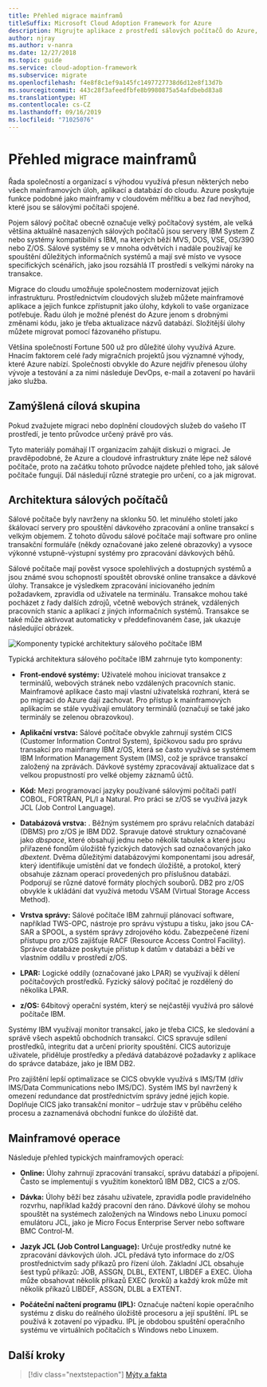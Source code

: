 ```yaml
---
title: Přehled migrace mainframů
titleSuffix: Microsoft Cloud Adoption Framework for Azure
description: Migrujte aplikace z prostředí sálových počítačů do Azure, osvědčené, vysoce dostupné a škálovatelné infrastruktury pro systémy, které aktuálně běží na mainframech.
author: njray
ms.author: v-nanra
ms.date: 12/27/2018
ms.topic: guide
ms.service: cloud-adoption-framework
ms.subservice: migrate
ms.openlocfilehash: f4e8f8c1ef9a145fc1497727738d6d12e8f13d7b
ms.sourcegitcommit: 443c28f3afeedfbfe8b9980875a54afdbebd83a8
ms.translationtype: HT
ms.contentlocale: cs-CZ
ms.lasthandoff: 09/16/2019
ms.locfileid: "71025076"
---
```

# <a name="mainframe-migration-overview"></a>Přehled migrace mainframů

Řada společností a organizací s výhodou využívá přesun některých nebo všech mainframových úloh, aplikací a databází do cloudu. Azure poskytuje funkce podobné jako mainframy v cloudovém měřítku a bez řad nevýhod, které jsou se sálovými počítači spojené.

Pojem sálový počítač obecně označuje velký počítačový systém, ale velká většina aktuálně nasazených sálových počítačů jsou servery IBM System Z nebo systémy kompatibilní s IBM, na kterých běží MVS, DOS, VSE, OS/390 nebo Z/OS. Sálové systémy se v mnoha odvětvích i nadále používají ke spouštění důležitých informačních systémů a mají své místo ve vysoce specifických scénářích, jako jsou rozsáhlá IT prostředí s velkými nároky na transakce.

Migrace do cloudu umožňuje společnostem modernizovat jejich infrastrukturu. Prostřednictvím cloudových služeb můžete mainframové aplikace a jejich funkce zpřístupnit jako úlohy, kdykoli to vaše organizace potřebuje. Řadu úloh je možné přenést do Azure jenom s drobnými změnami kódu, jako je třeba aktualizace názvů databází. Složitější úlohy můžete migrovat pomocí fázovaného přístupu.

Většina společností Fortune 500 už pro důležité úlohy využívá Azure. Hnacím faktorem celé řady migračních projektů jsou významné výhody, které Azure nabízí. Společnosti obvykle do Azure nejdřív přenesou úlohy vývoje a testování a za nimi následuje DevOps, e-mail a zotavení po havárii jako služba.

## <a name="intended-audience"></a>Zamýšlená cílová skupina

Pokud zvažujete migraci nebo doplnění cloudových služeb do vašeho IT prostředí, je tento průvodce určený právě pro vás.

Tyto materiály pomáhají IT organizacím zahájit diskuzi o migraci. Je pravděpodobné, že Azure a cloudové infrastruktury znáte lépe než sálové počítače, proto na začátku tohoto průvodce najdete přehled toho, jak sálové počítače fungují. Dál následují různé strategie pro určení, co a jak migrovat.

## <a name="mainframe-architecture"></a>Architektura sálových počítačů

Sálové počítače byly navrženy na sklonku 50. let minulého století jako škálovací servery pro spouštění dávkového zpracování a online transakcí s velkým objemem. Z tohoto důvodu sálové počítače mají software pro online transakční formuláře (někdy označované jako zelené obrazovky) a vysoce výkonné vstupně-výstupní systémy pro zpracování dávkových běhů.

Sálové počítače mají pověst vysoce spolehlivých a dostupných systémů a jsou známé svou schopností spouštět obrovské online transakce a dávkové úlohy. Transakce je výsledkem zpracování iniciovaného jedním požadavkem, zpravidla od uživatele na terminálu. Transakce mohou také pocházet z řady dalších zdrojů, včetně webových stránek, vzdálených pracovních stanic a aplikací z jiných informačních systémů. Transakce se také může aktivovat automaticky v předdefinovaném čase, jak ukazuje následující obrázek.

![Komponenty typické architektury sálového počítače IBM](../../_images/mainframe-migration/mainframe-architecture.png)

Typická architektura sálového počítače IBM zahrnuje tyto komponenty:

- **Front-endové systémy:** Uživatelé mohou iniciovat transakce z terminálů, webových stránek nebo vzdálených pracovních stanic. Mainframové aplikace často mají vlastní uživatelská rozhraní, která se po migraci do Azure dají zachovat. Pro přístup k mainframových aplikacím se stále využívají emulátory terminálů (označují se také jako terminály se zelenou obrazovkou).

- **Aplikační vrstva:** Sálové počítače obvykle zahrnují systém CICS (Customer Information Control System), špičkovou sadu pro správu transakcí pro mainframy IBM z/OS, která se často využívá se systémem IBM Information Management System (IMS), což je správce transakcí založený na zprávách. Dávkové systémy zpracovávají aktualizace dat s velkou propustností pro velké objemy záznamů účtů.

- **Kód:** Mezi programovací jazyky používané sálovými počítači patří COBOL, FORTRAN, PL/I a Natural. Pro práci se z/OS se využívá jazyk JCL (Job Control Language).

- **Databázová vrstva:** . Běžným systémem pro správu relačních databází (DBMS) pro z/OS je IBM DD2. Spravuje datové struktury označované jako *dbspace*, které obsahují jednu nebo několik tabulek a které jsou přiřazené fondům úložiště fyzických datových sad označovaných jako *dbextent*. Dvěma důležitými databázovými komponentami jsou adresář, který identifikuje umístění dat ve fondech úložiště, a protokol, který obsahuje záznam operací provedených pro příslušnou databázi. Podporují se různé datové formáty plochých souborů. DB2 pro z/OS obvykle k ukládání dat využívá metodu VSAM (Virtual Storage Access Method).

- **Vrstva správy:** Sálové počítače IBM zahrnují plánovací software, například TWS-OPC, nástroje pro správu výstupu a tisku, jako jsou CA-SAR a SPOOL, a systém správy zdrojového kódu. Zabezpečené řízení přístupu pro z/OS zajišťuje RACF (Resource Access Control Facility). Správce databáze poskytuje přístup k datům v databázi a běží ve vlastním oddílu v prostředí z/OS.

- **LPAR:** Logické oddíly (označované jako LPAR) se využívají k dělení počítačových prostředků. Fyzický sálový počítač je rozdělený do několika LPAR.

- **z/OS:** 64bitový operační systém, který se nejčastěji využívá pro sálové počítače IBM.

Systémy IBM využívají monitor transakcí, jako je třeba CICS, ke sledování a správě všech aspektů obchodních transakcí. CICS spravuje sdílení prostředků, integritu dat a určení priority spouštění. CICS autorizuje uživatele, přiděluje prostředky a předává databázové požadavky z aplikace do správce databáze, jako je IBM DB2.

Pro zajištění lepší optimalizace se CICS obvykle využívá s IMS/TM (dřív IMS/Data Communications nebo IMS/DC). Systém IMS byl navržený k omezení redundance dat prostřednictvím správy jedné jejich kopie. Doplňuje CICS jako transakční monitor – udržuje stav v průběhu celého procesu a zaznamenává obchodní funkce do úložiště dat.

## <a name="mainframe-operations"></a>Mainframové operace

Následuje přehled typických mainframových operací:

- **Online:** Úlohy zahrnují zpracování transakcí, správu databází a připojení. Často se implementují s využitím konektorů IBM DB2, CICS a z/OS.

- **Dávka:** Úlohy běží bez zásahu uživatele, zpravidla podle pravidelného rozvrhu, například každý pracovní den ráno. Dávkové úlohy se mohou spouštět na systémech založených na Windows nebo Linuxu pomocí emulátoru JCL, jako je Micro Focus Enterprise Server nebo software BMC Control-M.

- **Jazyk JCL (Job Control Language):** Určuje prostředky nutné ke zpracování dávkových úloh. JCL předává tyto informace do z/OS prostřednictvím sady příkazů pro řízení úloh. Základní JCL obsahuje šest typů příkazů: JOB, ASSGN, DLBL, EXTENT, LIBDEF a EXEC. Úloha může obsahovat několik příkazů EXEC (kroků) a každý krok může mít několik příkazů LIBDEF, ASSGN, DLBL a EXTENT.

- **Počáteční načtení programu (IPL):**  Označuje načtení kopie operačního systému z disku do reálného úložiště procesoru a její spuštění. IPL se používá k zotavení po výpadku. IPL je obdobou spuštění operačního systému ve virtuálních počítačích s Windows nebo Linuxem.

## <a name="next-steps"></a>Další kroky

> [!div class="nextstepaction"]
> [Mýty a fakta](./myths-and-facts.md)
